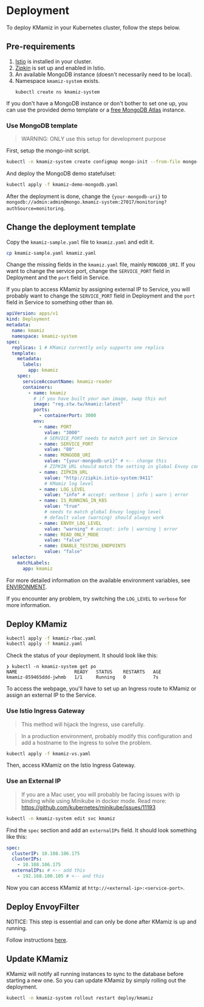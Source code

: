 # Deployment

To deploy KMamiz in your Kubernetes cluster, follow the steps below.

## Pre-requirements

1. [Istio](https://istio.io/latest/docs/setup/getting-started/) is installed in your cluster.
2. [Zipkin](https://istio.io/latest/docs/ops/integrations/zipkin/) is set up and enabled in Istio.
3. An available MongoDB instance (doesn't necessarily need to be local).
4. Namespace `kmamiz-system` exists.
   ```
   kubectl create ns kmamiz-system
   ```

If you don't have a MongoDB instance or don't bother to set one up, you can use the provided demo template or a [free MongoDB Atlas](https://www.mongodb.com/atlas/database) instance.

### Use MongoDB template

> WARNING: ONLY use this setup for development purpose

First, setup the mongo-init script.

```bash
kubectl -n kmamiz-system create configmap mongo-init --from-file mongo-init.js
```

And deploy the MongoDB demo statefulset:

```bash
kubectl apply -f kmamiz-demo-mongodb.yaml
```

After the deployment is done, change the `{your-mongodb-uri}` to `mongodb://admin:admin@mongo.kmamiz-system:27017/monitoring?authSource=monitoring`.

## Change the deployment template

Copy the `kmamiz-sample.yaml` file to `kmamiz.yaml` and edit it.

```bash
cp kmamiz-sample.yaml kmamiz.yaml
```

Change the missing fields in the `kmamiz.yaml` file, mainly `MONGODB_URI`. If you want to change the service port, change the `SERVICE_PORT` field in Deployment and the `port` field in Service.

If you plan to access KMamiz by assigning external IP to Service, you will probably want to change the `SERVICE_PORT` field in Deployment and the `port` field in Service to something other than `80`.

```yaml
apiVersion: apps/v1
kind: Deployment
metadata:
  name: kmamiz
  namespace: kmamiz-system
spec:
  replicas: 1 # KMamiz currently only supports one replica
  template:
    metadata:
      labels:
        app: kmamiz
    spec:
      serviceAccountName: kmamiz-reader
      containers:
        - name: kmamiz
          # if you have built your own image, swap this out
          image: "reg.stw.tw/kmamiz:latest"
          ports:
            - containerPort: 3000
          env:
            - name: PORT
              value: "3000"
              # SERVICE_PORT needs to match port set in Service
            - name: SERVICE_PORT
              value: "80"
            - name: MONGODB_URI
              value: "{your-mongodb-uri}" # <-- change this
              # ZIPKIN_URL should match the setting in global Envoy configuration
            - name: ZIPKIN_URL
              value: "http://zipkin.istio-system:9411"
              # KMamiz log level
            - name: LOG_LEVEL
              value: "info" # accept: verbose | info | warn | error
            - name: IS_RUNNING_IN_K8S
              value: "true"
              # needs to match global Envoy logging level
              # default value (warning) should always work
            - name: ENVOY_LOG_LEVEL
              value: "warning" # accept: info | warning | error
            - name: READ_ONLY_MODE
              value: "false"
            - name: ENABLE_TESTING_ENDPOINTS
              value: "false"
  selector:
    matchLabels:
      app: kmamiz
```

For more detailed information on the available environment variables, see [ENVIRONMENT](../docs/ENVIRONMENT.md).

If you encounter any problem, try switching the `LOG_LEVEL` to `verbose` for more information.

## Deploy KMamiz

```bash
kubectl apply -f kmamiz-rbac.yaml
kubectl apply -f kmamiz.yaml
```

Check the status of your deployment. It should look like this:

```
❯ kubectl -n kmamiz-system get po
NAME                     READY   STATUS    RESTARTS   AGE
kmamiz-859465ddd-jwhmb   1/1     Running   0          7s
```

To access the webpage, you'll have to set up an Ingress route to KMamiz or assign an external IP to the Service.

### Use Istio Ingress Gateway

> This method will hijack the Ingress, use carefully.

> In a production environment, probably modify this configuration and add a hostname to the ingress to solve the problem.

```bash
kubectl apply -f kmamiz-vs.yaml
```

Then, access KMamiz on the Istio Ingress Gateway.

### Use an External IP

> If you are a Mac user, you will probably be facing issues with ip binding while using Minikube in docker mode. Read more: https://github.com/kubernetes/minikube/issues/11193

```bash
kubectl -n kmamiz-system edit svc kmamiz
```

Find the `spec` section and add an `externalIPs` field. It should look something like this:

```yaml
spec:
  clusterIP: 10.108.106.175
  clusterIPs:
    - 10.108.106.175
  externalIPs: # <-- add this
    - 192.168.100.105 # <-- and this
```

Now you can access KMamiz at `http://<external-ip>:<service-port>`.

## Deploy EnvoyFilter

NOTICE: This step is essential and can only be done after KMamiz is up and running.

Follow instructions [here](../envoy).

## Update KMamiz

KMamiz will notify all running instances to sync to the database before starting a new one. So you can update KMamiz by simply rolling out the deployment.

```bash
kubectl -n kmamiz-system rollout restart deploy/kmamiz
```
